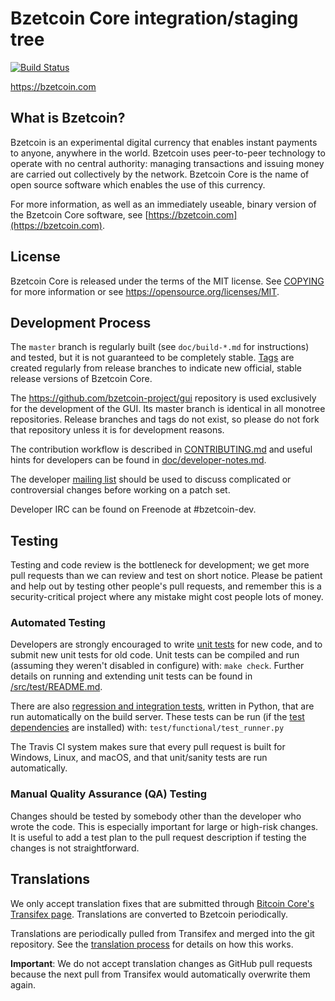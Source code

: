 Bzetcoin Core integration/staging tree
=====================================

[![Build Status](https://travis-ci.org/bzetcoin-project/bzetcoin.svg?branch=master)](https://travis-ci.org/bzetcoin-project/bzetcoin)

https://bzetcoin.com

What is Bzetcoin?
----------------

Bzetcoin is an experimental digital currency that enables instant payments to
anyone, anywhere in the world. Bzetcoin uses peer-to-peer technology to operate
with no central authority: managing transactions and issuing money are carried
out collectively by the network. Bzetcoin Core is the name of open source
software which enables the use of this currency.

For more information, as well as an immediately useable, binary version of
the Bzetcoin Core software, see [https://bzetcoin.com](https://bzetcoin.com).

License
-------

Bzetcoin Core is released under the terms of the MIT license. See [COPYING](COPYING) for more
information or see https://opensource.org/licenses/MIT.

Development Process
-------------------

The `master` branch is regularly built (see `doc/build-*.md` for instructions) and tested, but it is not guaranteed to be
completely stable. [Tags](https://github.com/bzetcoin-project/bzetcoin-core/tags) are created
regularly from release branches to indicate new official, stable release versions of Bzetcoin Core.

The https://github.com/bzetcoin-project/gui repository is used exclusively for the
development of the GUI. Its master branch is identical in all monotree
repositories. Release branches and tags do not exist, so please do not fork
that repository unless it is for development reasons.

The contribution workflow is described in [CONTRIBUTING.md](CONTRIBUTING.md)
and useful hints for developers can be found in [doc/developer-notes.md](doc/developer-notes.md).

The developer [mailing list](https://groups.google.com/forum/#!forum/bzetcoin-dev)
should be used to discuss complicated or controversial changes before working
on a patch set.

Developer IRC can be found on Freenode at #bzetcoin-dev.

Testing
-------

Testing and code review is the bottleneck for development; we get more pull
requests than we can review and test on short notice. Please be patient and help out by testing
other people's pull requests, and remember this is a security-critical project where any mistake might cost people
lots of money.

### Automated Testing

Developers are strongly encouraged to write [unit tests](src/test/README.md) for new code, and to
submit new unit tests for old code. Unit tests can be compiled and run
(assuming they weren't disabled in configure) with: `make check`. Further details on running
and extending unit tests can be found in [/src/test/README.md](/src/test/README.md).

There are also [regression and integration tests](/test), written
in Python, that are run automatically on the build server.
These tests can be run (if the [test dependencies](/test) are installed) with: `test/functional/test_runner.py`

The Travis CI system makes sure that every pull request is built for Windows, Linux, and macOS, and that unit/sanity tests are run automatically.

### Manual Quality Assurance (QA) Testing

Changes should be tested by somebody other than the developer who wrote the
code. This is especially important for large or high-risk changes. It is useful
to add a test plan to the pull request description if testing the changes is
not straightforward.

Translations
------------

We only accept translation fixes that are submitted through [Bitcoin Core's Transifex page](https://www.transifex.com/projects/p/bitcoin/).
Translations are converted to Bzetcoin periodically.

Translations are periodically pulled from Transifex and merged into the git repository. See the
[translation process](doc/translation_process.md) for details on how this works.

**Important**: We do not accept translation changes as GitHub pull requests because the next
pull from Transifex would automatically overwrite them again.
